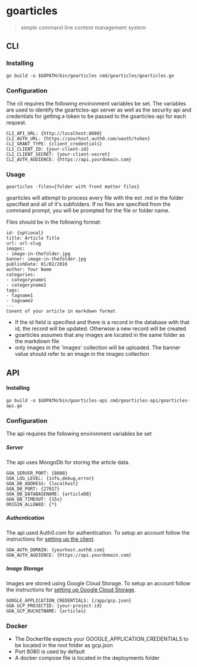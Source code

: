 # goarticles

> simple command line content management system

## CLI
### Installing

```
go build -o $GOPATH/bin/goarticles cmd/goarticles/goarticles.go
```

### Configuration
The cli requires the following environment variables be set. The variables are used to identify the goarticles-api server
as well as the security api and credentials for getting a token to be passed to the goarticles-api for each request.


```
CLI_API_URL: {http://localhost:8080}
CLI_AUTH_URL: {https://yourhost.auth0.com/oauth/token}
CLI_GRANT_TYPE: {client_credentials}
CLI_CLIENT_ID: {your-client-id}
CLI_CLIENT_SECRET: {your-client-secret}
CLI_AUTH_AUDIENCE: {https://api.yourdomain.com}
```

### Usage
```
goarticles -files={folder with front matter files}
```

goarticles will attempt to process every file with the ext .md in the folder specified and all of it's subfolders.
If no files are specified from the command prompt, you will be prompted for the file or folder name.

Files should be in the following format:

```
id: {optional}
title: Article Title
url: url-slug
images:
- image-in-thefolder.jpg
banner: image-in-thefolder.jpg
publishDate: 01/02/2016
author: Your Name
categories:
- categoryname1
- categoryname2
tags:
- tagname1
- tagname2
---
Conent of your article in markdown format
```
* If the id field is specified and there is a record in the database with that id, the record will be updated.
Otherwise a new record will be created
* goarticles assumes that any images are located in the same folder as the markdown file
* only images in the 'images' collection will be uploaded. The banner value should refer to an image in the images collection

## API
#### Installing

```
go build -o $GOPATH/bin/goarticles-api cmd/goarticles-api/goarticles-api.go
```
### Configuration
The api requires the following environment variables be set

##### Server
The api uses MongoDb for storing the article data.

```
GOA_SERVER_PORT: {8080}
GOA_LOG_LEVEL: {info,debug,error}
GOA_DB_ADDRESS: {localhost}
GOA_DB_PORT: {27017}
GOA_DB_DATABASENAME: {articleDB}
GOA_DB_TIMEOUT: {15s}
ORIGIN_ALLOWED: {*}
```

##### Authentication
The api used Auth0.com for authentication. To setup an account follow the instructions for [setting up the client](https://auth0.com/docs/api-auth/config/using-the-auth0-dashboard).
```
GOA_AUTH_DOMAIN: {yourhost.auth0.com}
GOA_AUTH_AUDIENCE: {https://api.yourdomain.com}
```

##### Image Storage
Images are stored using Google Cloud Storage. To setup an account follow the instructions for
[setting up Google Cloud Storage](https://cloud.google.com/storage/docs/reference/libraries#client-libraries-install-go).

```
GOOGLE_APPLICATION_CREDENTIALS: {/app/gcp.json}
GOA_GCP_PROJECTID: {your-project-id}
GOA_GCP_BUCKETNAME: {articles}

```

### Docker
* The Dockerfile expects your GOOGLE_APPLICATION_CREDENTIALS to be located in the root folder as gcp.json
* Port 8080 is used by default
* A docker compose file is located in the deployments folder
